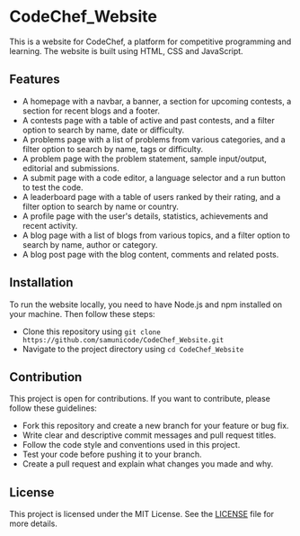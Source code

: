 # CodeChef_Website

This is a website for CodeChef, a platform for competitive programming and learning. The website is built using HTML, CSS and JavaScript.

## Features

- A homepage with a navbar, a banner, a section for upcoming contests, a section for recent blogs and a footer.
- A contests page with a table of active and past contests, and a filter option to search by name, date or difficulty.
- A problems page with a list of problems from various categories, and a filter option to search by name, tags or difficulty.
- A problem page with the problem statement, sample input/output, editorial and submissions.
- A submit page with a code editor, a language selector and a run button to test the code.
- A leaderboard page with a table of users ranked by their rating, and a filter option to search by name or country.
- A profile page with the user's details, statistics, achievements and recent activity.
- A blog page with a list of blogs from various topics, and a filter option to search by name, author or category.
- A blog post page with the blog content, comments and related posts.

## Installation

To run the website locally, you need to have Node.js and npm installed on your machine. Then follow these steps:

- Clone this repository using `git clone https://github.com/samunicode/CodeChef_Website.git`
- Navigate to the project directory using `cd CodeChef_Website`

## Contribution

This project is open for contributions. If you want to contribute, please follow these guidelines:

- Fork this repository and create a new branch for your feature or bug fix.
- Write clear and descriptive commit messages and pull request titles.
- Follow the code style and conventions used in this project.
- Test your code before pushing it to your branch.
- Create a pull request and explain what changes you made and why.

## License

This project is licensed under the MIT License. See the [LICENSE](LICENSE) file for more details.
